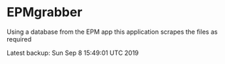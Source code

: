 # EPMgrabber
Using a database from the EPM app this application scrapes the files as required


Latest backup: Sun Sep 8 15:49:01 UTC 2019
